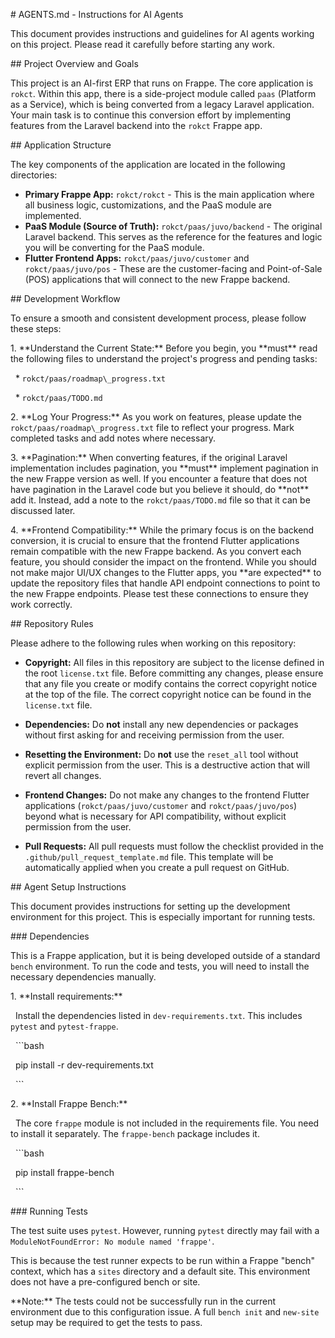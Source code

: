 \# AGENTS.md - Instructions for AI Agents



This document provides instructions and guidelines for AI agents working on this project. Please read it carefully before starting any work.



\## Project Overview and Goals

This project is an AI-first ERP that runs on Frappe. The core application is `rokct`. Within this app, there is a side-project module called `paas` (Platform as a Service), which is being converted from a legacy Laravel application. Your main task is to continue this conversion effort by implementing features from the Laravel backend into the `rokct` Frappe app.

\## Application Structure

The key components of the application are located in the following directories:

*   **Primary Frappe App:** `rokct/rokct` - This is the main application where all business logic, customizations, and the PaaS module are implemented.
*   **PaaS Module (Source of Truth):** `rokct/paas/juvo/backend` - The original Laravel backend. This serves as the reference for the features and logic you will be converting for the PaaS module.
*   **Flutter Frontend Apps:** `rokct/paas/juvo/customer` and `rokct/paas/juvo/pos` - These are the customer-facing and Point-of-Sale (POS) applications that will connect to the new Frappe backend.



\## Development Workflow



To ensure a smooth and consistent development process, please follow these steps:



1\.  \*\*Understand the Current State:\*\* Before you begin, you \*\*must\*\* read the following files to understand the project's progress and pending tasks:

&nbsp;   \*   `rokct/paas/roadmap\_progress.txt`

&nbsp;   \*   `rokct/paas/TODO.md`



2\.  \*\*Log Your Progress:\*\* As you work on features, please update the `rokct/paas/roadmap\_progress.txt` file to reflect your progress. Mark completed tasks and add notes where necessary.



3\.  \*\*Pagination:\*\* When converting features, if the original Laravel implementation includes pagination, you \*\*must\*\* implement pagination in the new Frappe version as well. If you encounter a feature that does not have pagination in the Laravel code but you believe it should, do \*\*not\*\* add it. Instead, add a note to the `rokct/paas/TODO.md` file so that it can be discussed later.



4\.  \*\*Frontend Compatibility:\*\* While the primary focus is on the backend conversion, it is crucial to ensure that the frontend Flutter applications remain compatible with the new Frappe backend. As you convert each feature, you should consider the impact on the frontend. While you should not make major UI/UX changes to the Flutter apps, you \*\*are expected\*\* to update the repository files that handle API endpoint connections to point to the new Frappe endpoints. Please test these connections to ensure they work correctly.



\## Repository Rules

Please adhere to the following rules when working on this repository:

*   **Copyright:** All files in this repository are subject to the license defined in the root `license.txt` file. Before committing any changes, please ensure that any file you create or modify contains the correct copyright notice at the top of the file. The correct copyright notice can be found in the `license.txt` file.

*   **Dependencies:** Do **not** install any new dependencies or packages without first asking for and receiving permission from the user.

*   **Resetting the Environment:** Do **not** use the `reset_all` tool without explicit permission from the user. This is a destructive action that will revert all changes.

*   **Frontend Changes:** Do not make any changes to the frontend Flutter applications (`rokct/paas/juvo/customer` and `rokct/paas/juvo/pos`) beyond what is necessary for API compatibility, without explicit permission from the user.

*   **Pull Requests:** All pull requests must follow the checklist provided in the `.github/pull_request_template.md` file. This template will be automatically applied when you create a pull request on GitHub.



\## Agent Setup Instructions



This document provides instructions for setting up the development environment for this project. This is especially important for running tests.



\### Dependencies



This is a Frappe application, but it is being developed outside of a standard `bench` environment. To run the code and tests, you will need to install the necessary dependencies manually.



1\.  \*\*Install requirements:\*\*

&nbsp;   Install the dependencies listed in `dev-requirements.txt`. This includes `pytest` and `pytest-frappe`.

&nbsp;   ```bash

&nbsp;   pip install -r dev-requirements.txt

&nbsp;   ```



2\.  \*\*Install Frappe Bench:\*\*

&nbsp;   The core `frappe` module is not included in the requirements file. You need to install it separately. The `frappe-bench` package includes it.

&nbsp;   ```bash

&nbsp;   pip install frappe-bench

&nbsp;   ```



\### Running Tests



The test suite uses `pytest`. However, running `pytest` directly may fail with a `ModuleNotFoundError: No module named 'frappe'`.



This is because the test runner expects to be run within a Frappe "bench" context, which has a `sites` directory and a default site. This environment does not have a pre-configured bench or site.



\*\*Note:\*\* The tests could not be successfully run in the current environment due to this configuration issue. A full `bench init` and `new-site` setup may be required to get the tests to pass.



